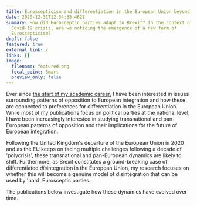 ```yaml
---
title: Euroscepticism and differentiation in the European Union beyond Brexit
date: 2020-12-31T12:34:35.462Z
summary: How did Eurosceptic parties adapt to Brexit? In the context of the
  Covid-19 crisis, are we noticing the emergence of a new form of
  Euroscepticism?
draft: false
featured: true
external_link: /
links: []
image:
  filename: featured.png
  focal_point: Smart
  preview_only: false
---
```

Ever since [the start of my academic career](https://era.ed.ac.uk/handle/1842/16175), I have been interested in issues surrounding patterns of opposition to European integration and how these are connected to preferences for differentiation in the European Union. While most of my publications focus on political parties at the national level, I have been increasingly interested in studying transnational and pan-European patterns of opposition and their implications for the future of European integration. 

Following the United Kingdom's departure of the European Union in 2020 and as the EU keeps on facing multiple challenges following a decade of 'polycrisis', these transnational and pan-European dynamics are likely to shift. Furthermore, as Brexit constitutes a ground-breaking case of differentiated *dis*integration in the European Union, my research focuses on whether this will become a genuine model of disintegration that can be used by 'hard' Eurosceptic parties.

The publications below investigate how these dynamics have evolved over time.